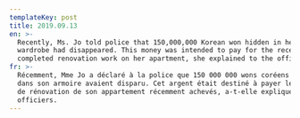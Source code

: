 ```yaml
---
templateKey: post
title: 2019.09.13
en: >-
  Recently, Ms. Jo told police that 150,000,000 Korean won hidden in her
  wardrobe had disappeared. This money was intended to pay for the recently
  completed renovation work on her apartment, she explained to the officers.
fr: >-
  Récemment, Mme Jo a déclaré à la police que 150 000 000 wons coréens cachés
  dans son armoire avaient disparu. Cet argent était destiné à payer les travaux
  de rénovation de son appartement récemment achevés, a-t-elle expliqué aux
  officiers.
---
```



